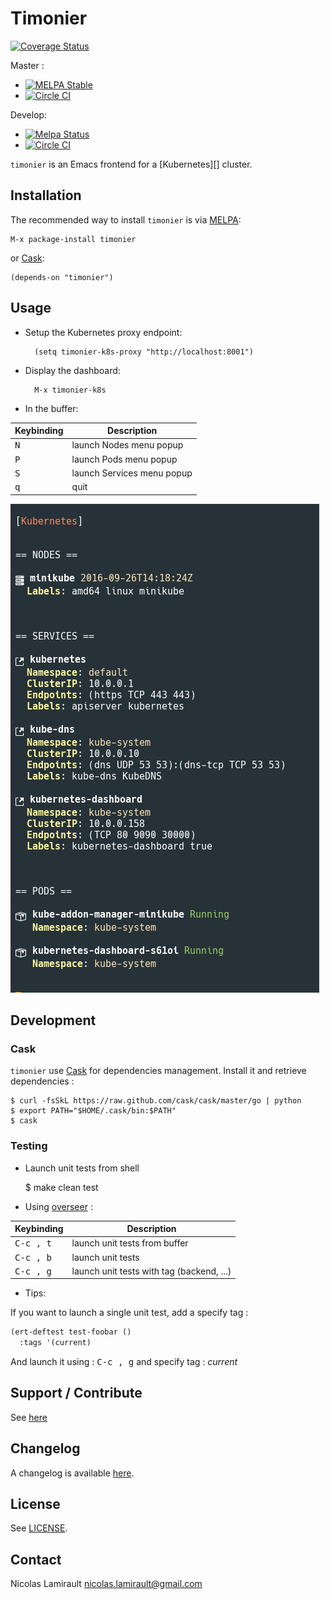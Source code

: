 # Timonier

[![Coverage Status](https://coveralls.io/repos/nlamirault/timonier/badge.png?branch=master)](https://coveralls.io/r/nlamirault/timonier?branch=master)

Master :
* [![MELPA Stable](https://stable.melpa.org/packages/timonier-badge.svg)](https://stable.melpa.org/#/timonier)
* [![Circle CI](https://circleci.com/gh/nlamirault/timonier/tree/master.svg?style=svg)](https://circleci.com/gh/nlamirault/timonier/tree/master)

Develop:
* [![Melpa Status](https://melpa.org/packages/timonier-badge.svg)](https://melpa.org/#/timonier)
* [![Circle CI](https://circleci.com/gh/nlamirault/timonier/tree/develop.svg?style=svg)](https://circleci.com/gh/nlamirault/timonier/tree/develop)

``timonier`` is an Emacs frontend for a [Kubernetes][] cluster.


## Installation

The recommended way to install ``timonier`` is via [MELPA][]:

    M-x package-install timonier

or [Cask][]:

	(depends-on "timonier")


## Usage

* Setup the Kubernetes proxy endpoint:

        (setq timonier-k8s-proxy "http://localhost:8001")

* Display the dashboard:

        M-x timonier-k8s

* In the buffer:

Keybinding           | Description
---------------------|------------------------------------------------------------
<kbd>N</kbd>         | launch Nodes menu popup
<kbd>P</kbd>         | launch Pods menu popup
<kbd>S</kbd>         | launch Services menu popup
<kbd>q</kbd>         | quit


![Timonier](timonier-0.1.0.png)


## Development

### Cask

``timonier`` use [Cask][] for dependencies management. Install it and
retrieve dependencies :

    $ curl -fsSkL https://raw.github.com/cask/cask/master/go | python
    $ export PATH="$HOME/.cask/bin:$PATH"
    $ cask


### Testing

* Launch unit tests from shell

    $ make clean test

* Using [overseer][] :

Keybinding           | Description
---------------------|------------------------------------------------------------
<kbd>C-c , t</kbd>   | launch unit tests from buffer
<kbd>C-c , b</kbd>   | launch unit tests
<kbd>C-c , g</kbd>   | launch unit tests with tag (backend, ...)

* Tips:

If you want to launch a single unit test, add a specify tag :

```lisp
(ert-deftest test-foobar ()
  :tags '(current)
  ```

And launch it using : <kbd>C-c , g</kbd> and specify tag : *current*


## Support / Contribute

See [here](CONTRIBUTING.md)


## Changelog

A changelog is available [here](ChangeLog.md).


## License

See [LICENSE](LICENSE).


## Contact

Nicolas Lamirault <nicolas.lamirault@gmail.com>




[badge-license]: https://img.shields.io/badge/license-GPL_2-green.svg?style=flat
[LICENSE]: https://github.com/nlamirault/ripgrep.el/blob/master/LICENSE

[GNU Emacs]: https://www.gnu.org/software/emacs/
[MELPA]: https://melpa.org/
[Cask]: http://cask.github.io/
[Issue tracker]: https://github.com/nlamirault/ripgrep.el/issues

[overseer]: https://github.com/tonini/overseer.el

[ag]: https://github.com/ggreer/the_silver_searcher
[pt]: https://github.com/monochromegane/the_platinum_searcher
[sift]: https://sift-tool.org/
[ripgrep]: https://github.com/BurntSushi/ripgrep
